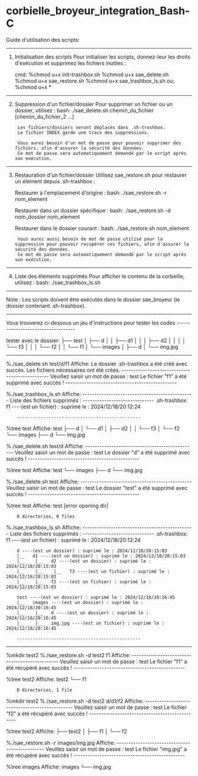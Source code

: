 # corbielle_broyeur_integration_Bash-C


Guide d'utilisation des scripts:

---------------------------------------------------------------------------------------------------------
1. Initialisation des scripts
    Pour initialiser les scripts, donnez-leur les droits d'exécution et supprimez les fichiers inutiles :

    cmd:
        %chmod u+x init-trashbox.sh
        %chmod u+x sae_delete.sh
        %chmod u+x sae_restore.sh
        %chmod u+x sae_trashbox_ls.sh
    ou;
        %chmod u+x *

---------------------------------------------------------------------------------------------------------
2. Suppression d'un fichier/dossier
    Pour supprimer un fichier ou un dossier, utilisez :
    bash:
        ./sae_delete.sh chemin_du_fichier [chemin_du_fichier_2 ...]

        Les fichiers/dossiers seront déplacés dans .sh-trashbox.
        Le fichier INDEX garde une trace des suppressions.

        Vous aurez besoin d'un mot de passe pour pouvoir supprimer des fichiers, afin d'assurer la sécurité des données.
        Ce mot de passe sera automatiquement demandé par le script après son exécution.


---------------------------------------------------------------------------------------------------------
3. Restauration d'un fichier/dossier
    Utilisez sae_restore.sh pour restaurer un élément depuis .sh-trashbox :

    Restaurer à l'emplacement d'origine :
        bash:
            ./sae_restore.sh -r nom_element

    Restaurer dans un dossier spécifique :
        bash:
            ./sae_restore.sh -d nom_dossier nom_element

    Restaurer dans le dossier courant :
        bash:
            ./sae_restore.sh nom_element
    
        Vous aurez aussi besoin de mot de passe utilisé pour la suppression pour pouvoir recupérer ces fichiers, afin d'assurer la sécurité des données.
        Ce mot de passe sera automatiquement demandé par le script après son exécution.

---------------------------------------------------------------------------------------------------------
4. Liste des éléments supprimés
    Pour afficher le contenu de la corbeille, utilisez :
        bash:
        ./sae_trashbox_ls.sh

---------------------------------------------------------------------------------------------------------
Note : Les scripts doivent être exécutés dans le dossier sae_broyeur (le dossier contenant .sh-trashbox).


---------------------------------------------------------------------------------------------------------
Vous trouverez ci-dessous un jeu d'instructions pour tester les codes :----------------------------------

tester avec le dossier:
                            ├── test
                            │   ├── d
                            │   │   ├── d1
                            │   │   │   ├── d2
                            │   │   │   │   └── f3
                            │   │   │   └── f2
                            │   │   └── f1
                            │   └── images
                            │       ├── d
                            │       └── img.jpg

----------------------------------------------------------------------------------------------------------
%./sae_delete.sh test/d/f1
Affiche:
        Le dossier .sh-trashbox a été créé avec succès.
        Les fichiers nécessaires ont été créés.
        -----------------------------------------------
        Veuillez saisir un mot de passe : 
        test
        Le fichier "f1" a été supprimé avec succès !
        -----------------------------------------------


%./sae_trashbox_ls.sh
Affiche:
        -----------------------------------------------
        Liste des fichiers supprimés :
        ------------------------------
        .sh-trashbox:
        f1 ----(est un fichier) : suprimé le : 2024/12/18/20:12:24

        -----------------------------------------------


%tree test
Affiche:
        test
        ├── d
        │   └── d1
        │       ├── d2
        │       │   └── f3
        │       └── f2
        └── images
            ├── d
            └── img.jpg


%./sae_delete.sh test/d
Affiche:
        -----------------------------------------------
        Veuillez saisir un mot de passe : 
        test
        Le dossier "d" a été supprimé avec succès !
        -----------------------------------------------


%tree test
Affiche:
        test
        └── images
            ├── d
            └── img.jpg


%./sae_delete.sh test
Affiche:
        -----------------------------------------------
        Veuillez saisir un mot de passe : 
        test
        Le dossier "test" a été supprimé avec succès !
        -----------------------------------------------


%tree test
Affiche:
        test  [error opening dir]

        0 directories, 0 files
        

%./sae_trashbox_ls.sh 
Affiche:
        -----------------------------------------------
        Liste des fichiers supprimés :
        ------------------------------
        .sh-trashbox:
        f1 ----(est un fichier) : suprimé le : 2024/12/18/20:12:24

        d ----(est un dossier) : suprimé le : 2024/12/18/20:15:03
        |__   d1 ----(est un dossier) : suprimé le : 2024/12/18/20:15:03
        |__    |__   d2 ----(est un dossier) : suprimé le : 2024/12/18/20:15:03
        |__    |__    |__   f3 ----(est un fichier) : suprimé le : 2024/12/18/20:15:03
        |__    |__   f2 ----(est un fichier) : suprimé le : 2024/12/18/20:15:03

        test ----(est un dossier) : suprimé le : 2024/12/18/20:16:45
        |__   images ----(est un dossier) : suprimé le : 2024/12/18/20:16:45
        |__    |__   d ----(est un dossier) : suprimé le : 2024/12/18/20:16:45
        |__    |__   img.jpg ----(est un fichier) : suprimé le : 2024/12/18/20:16:45

        -----------------------------------------------




-----------------------------------------------
%mkdir test2
%./sae_restore.sh -d test2 f1
Affiche:
        -----------------------------------------------
        Veuillez saisir un mot de passe : 
        test
        Le fichier "f1" a été récupéré avec succès !
        -----------------------------------------------


%tree test2
Affiche:
        test2
        └── f1

        0 directories, 1 file



%mkdir test2
%./sae_restore.sh -d test2  d/d1/f2
Affiche:
        -----------------------------------------------
        Veuillez saisir un mot de passe : 
        test
        Le fichier "f2" a été récupéré avec succès !
        -----------------------------------------------


%tree test2
Affiche:
        ├── test2
        │   ├── f1
        │   └── f2

%./sae_restore.sh -r images/img.jpg
Affiche:
        -----------------------------------------------
        Veuillez saisir un mot de passe : 
        test
        Le fichier "img.jpg" a été récupéré avec succès !
        -----------------------------------------------

%tree images
Affiche:
        images
        └── img.jpg
